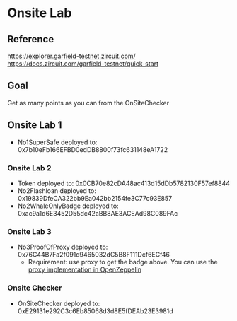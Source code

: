 # Onsite Lab

## Reference
https://explorer.garfield-testnet.zircuit.com/
https://docs.zircuit.com/garfield-testnet/quick-start

## Goal
Get as many points as you can from the OnSiteChecker

## Onsite Lab 1 
* No1SuperSafe deployed to: 0x7b10eFb166EFBD0edDB8800f73fc631148eA1722

### Onsite Lab 2 
* Token deployed to: 0x0CB70e82cDA48ac413d15dDb5782130F57ef8844
* No2Flashloan deployed to: 0x19839DfeCA322bb9Ea042bb2154fe3C77c93E857
* No2WhaleOnlyBadge deployed to: 0xac9a1d6E3452D55dc42aBB8AE3ACEAd98C089FAc

### Onsite Lab 3 
* No3ProofOfProxy deployed to: 0x76C44B7Fa2f091d9465032dC5B8F111Dcf6ECf46
  * Requirement: use proxy to get the badge above. You can use the [proxy implementation in OpenZeppelin](https://github.com/OpenZeppelin/openzeppelin-contracts/tree/master/contracts/proxy)

### Onsite Checker
* OnSiteChecker deployed to: 0xE29131e292C3c6Eb85068d3d8E5fDEAb23E3981d 
